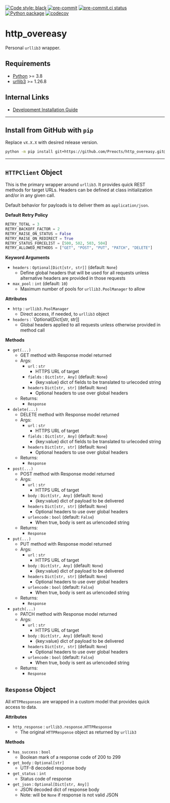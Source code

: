 [![Code style: black](https://img.shields.io/badge/code%20style-black-000000.svg)](https://github.com/psf/black)
[![pre-commit](https://img.shields.io/badge/pre--commit-enabled-brightgreen?logo=pre-commit&logoColor=white)](https://github.com/pre-commit/pre-commit)
[![pre-commit.ci status](https://results.pre-commit.ci/badge/github/Preocts/http_overeasy/main.svg)](https://results.pre-commit.ci/latest/github/Preocts/http_overeasy/main)
[![Python package](https://github.com/preocts/http_overeasy/actions/workflows/python-tests.yml/badge.svg?branch=main)](https://github.com/preocts/http_overeasy/actions/workflows/python-tests.yml)
[![codecov](https://codecov.io/gh/Preocts/http_overeasy/branch/main/graph/badge.svg?token=DLlntDhEnI)](https://codecov.io/gh/Preocts/http_overeasy)

# http_overeasy

Personal `urllib3` wrapper.

## Requirements

- [Python](https://python.org) >= 3.8
- [urllib3](https://pypi.org/project/urllib3/) >= 1.26.8

## Internal Links

- [Development Installation Guide](docs/development.md)

---

## Install from GitHub with `pip`

Replace `vX.X.X` with desired release version.

```bash
python -m pip install git+https://github.com/Preocts/http_overeasy.git@vX.X.X
```

---

## `HTTPClient` Object

This is the primary wrapper around `urllib3`. It provides quick REST methods for target URLs.  Headers can be defined at class initialization and/or in any given call.

Default behavior for payloads is to deliver them as `application/json`.

**Default Retry Policy**

```py
RETRY_TOTAL = 3
RETRY_BACKOFF_FACTOR = 2
RETRY_RAISE_ON_STATUS = False
RETRY_RAISE_ON_REDIRECT = True
RETRY_STATUS_FORCELIST = [500, 502, 503, 504]
RETRY_ALLOWED_METHODS = ["GET", "POST", "PUT", "PATCH", "DELETE"]
```

**Keyword Arguments**

- `headers` : `Optional[Dict[str, str]]` (default: `None`)
  - Define global headers that will be used for all requests unless alternative headers are provided in those requests
- `max_pool` : `int` (default: `10`)
  - Maximum number of pools for `urllib3.PoolManager` to allow

**Attributes**

- `http` : `urllib3.PoolManager`
  - Direct access, if needed, to `urllib3` object
- `headers` : `Optional[Dict[str, str]]
  - Global headers applied to all requests unless otherwise provided in method call

**Methods**

  - `get(...)`
    - GET method with Response model returned
    - Args:
      - `url` : `str`
        - HTTPS URL of target
      - `fields` : `Dict[str, Any]` (default: `None`)
        - {key:value} dict of fields to be translated to urlecoded string
      - `headers` `Dict[str, str]` (default: `None`)
        - Optional headers to use over global headers
    - Returns:
      - `Response`
  - `delete(...)`
    - DELETE method with Response model returned
    - Args:
      - `url` : `str`
        - HTTPS URL of target
      - `fields` : `Dict[str, Any]` (default: `None`)
        - {key:value} dict of fields to be translated to urlecoded string
      - `headers` `Dict[str, str]` (default: `None`)
        - Optional headers to use over global headers
    - Returns:
      - `Response`
  - `post(...)`
    - POST method with Response model returned
    - Args:
      - `url` : `str`
        - HTTPS URL of target
      - `body` : `Dict[str, Any]` (default: `None`)
        - {key:value} dict of payload to be delivered
      - `headers` `Dict[str, str]` (default: `None`)
        - Optional headers to use over global headers
      - `urlencode` : `bool` (default: `False`)
        - When true, body is sent as urlencoded string
    - Returns:
      - `Response`
  - `put(...)`
    - PUT method with Response model returned
    - Args:
      - `url` : `str`
        - HTTPS URL of target
      - `body` : `Dict[str, Any]` (default: `None`)
        - {key:value} dict of payload to be delivered
      - `headers` `Dict[str, str]` (default: `None`)
        - Optional headers to use over global headers
      - `urlencode` : `bool` (default: `False`)
        - When true, body is sent as urlencoded string
    - Returns:
      - `Response`
  - `patch(...)`
    - PATCH method with Response model returned
    - Args:
      - `url` : `str`
        - HTTPS URL of target
      - `body` : `Dict[str, Any]` (default: `None`)
        - {key:value} dict of payload to be delivered
      - `headers` `Dict[str, str]` (default: `None`)
        - Optional headers to use over global headers
      - `urlencode` : `bool` (default: `False`)
        - When true, body is sent as urlencoded string
    - Returns:
      - `Response`


## `Response` Object

All `HTTPResponses` are wrapped in a custom model that provides quick access to data.

**Attributes**

- `http_response` : `urllib3.response.HTTPResponse`
  - The original `HTTPResponse` object as returned by `urllib3`

**Methods**

- `has_success` : `bool`
  - Boolean mark of a response code of 200 to 299
- `get_body` : `Optional[str]`
  - UTF-8 decoded response body
- `get_status` : `int`
  - Status code of response
- `get_json` : `Optional[Dict[str, Any]]`
  - JSON decoded dict of response body
  - Note: will be `None` if response is not valid JSON
